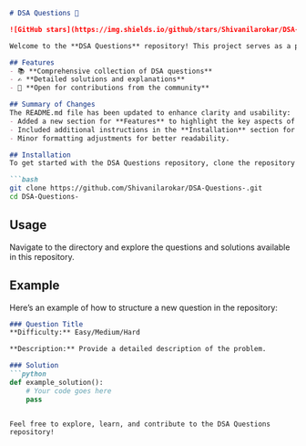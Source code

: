 ```markdown
# DSA Questions 🚀

![GitHub stars](https://img.shields.io/github/stars/Shivanilarokar/DSA-Questions-?style=social) ![Forks](https://img.shields.io/github/forks/Shivanilarokar/DSA-Questions-?style=social)

Welcome to the **DSA Questions** repository! This project serves as a platform for developers and learners to practice and enhance their skills in Data Structures and Algorithms (DSA). This repository is designed to help you improve your understanding of various data structures and algorithms through a collection of questions and solutions.

## Features
- 📚 **Comprehensive collection of DSA questions**
- ✍️ **Detailed solutions and explanations**
- 🤝 **Open for contributions from the community**

## Summary of Changes
The README.md file has been updated to enhance clarity and usability:
- Added a new section for **Features** to highlight the key aspects of the repository.
- Included additional instructions in the **Installation** section for navigating into the cloned repository.
- Minor formatting adjustments for better readability.

## Installation
To get started with the DSA Questions repository, clone the repository using the following command:

```bash
git clone https://github.com/Shivanilarokar/DSA-Questions-.git
cd DSA-Questions-
```

## Usage
Navigate to the directory and explore the questions and solutions available in this repository.

## Example
Here’s an example of how to structure a new question in the repository:

```markdown
### Question Title
**Difficulty:** Easy/Medium/Hard

**Description:** Provide a detailed description of the problem.

### Solution
```python
def example_solution():
    # Your code goes here
    pass
```
```

Feel free to explore, learn, and contribute to the DSA Questions repository!
```